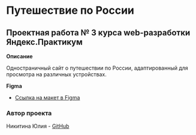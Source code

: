 # Путешествие по России
## Проектная работа № 3 курса web-разработки Яндекс.Практикум


**Описание**

Одностраничный сайт о путешествии по России, адаптированный для просмотра на различных устройствах.

**Figma**

* [Ссылка на макет в Figma](https://www.figma.com/file/5S2WSbEFL6awjVWJ0NWL8Q/Sprint-3_-Russia-_-desktop-mobile?node-id=28503%3A0)

### Aвтор проекта
  Никитина Юлия - [GitHub](https://github.com/JulieNikitina)

